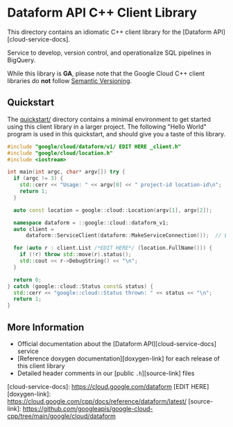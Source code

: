 # Dataform API C++ Client Library

This directory contains an idiomatic C++ client library for the \[Dataform
API\][cloud-service-docs].

Service to develop, version control, and operationalize SQL pipelines in
BigQuery.

While this library is **GA**, please note that the Google Cloud C++ client
libraries do **not** follow [Semantic Versioning](https://semver.org/).

## Quickstart

The [quickstart/](quickstart/README.md) directory contains a minimal environment
to get started using this client library in a larger project. The following
"Hello World" program is used in this quickstart, and should give you a taste of
this library.

<!-- inject-quickstart-start -->

```cc
#include "google/cloud/dataform/v1/ EDIT HERE _client.h"
#include "google/cloud/location.h"
#include <iostream>

int main(int argc, char* argv[]) try {
  if (argc != 3) {
    std::cerr << "Usage: " << argv[0] << " project-id location-id\n";
    return 1;
  }

  auto const location = google::cloud::Location(argv[1], argv[2]);

  namespace dataform = ::google::cloud::dataform_v1;
  auto client =
      dataform::ServiceClient(dataform::MakeServiceConnection());  // EDIT HERE

  for (auto r : client.List /*EDIT HERE*/ (location.FullName())) {
    if (!r) throw std::move(r).status();
    std::cout << r->DebugString() << "\n";
  }

  return 0;
} catch (google::cloud::Status const& status) {
  std::cerr << "google::cloud::Status thrown: " << status << "\n";
  return 1;
}
```

<!-- inject-quickstart-end -->

## More Information

- Official documentation about the [Dataform API][cloud-service-docs] service
- [Reference doxygen documentation][doxygen-link] for each release of this
  client library
- Detailed header comments in our \[public `.h`\][source-link] files

\[cloud-service-docs\]: https://cloud.google.com/dataform [EDIT HERE]
\[doxygen-link\]: https://cloud.google.com/cpp/docs/reference/dataform/latest/
\[source-link\]:
https://github.com/googleapis/google-cloud-cpp/tree/main/google/cloud/dataform

